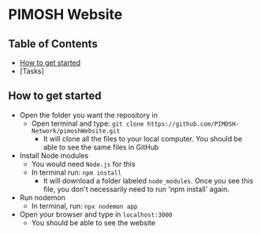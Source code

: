 # PIMOSH Website
## Table of Contents
- [How to get started](https://github.com/PIMOSH-Network/pimoshWebsite?tab=readme-ov-file#how-to-get-started)
- [Tasks]

## How to get started
- Open the folder you want the repository in
    - Open terminal and type: `git clone https://github.com/PIMOSH-Network/pimoshWebsite.git`
        - It will clone all the files to your local computer. You should be able to see the same files in GitHub
- Install Node modules
    - You would need `Node.js` for this
    - In terminal run: `npm install`
        - It will download a folder labeled `node_modules`. Once you see this file, you don't necessarily need to run 'npm install' again.
- Run nodemon
    - In terminal, run: `npx nodemon app`
- Open your browser and type in `localhost:3000` 
    - You should be able to see the website